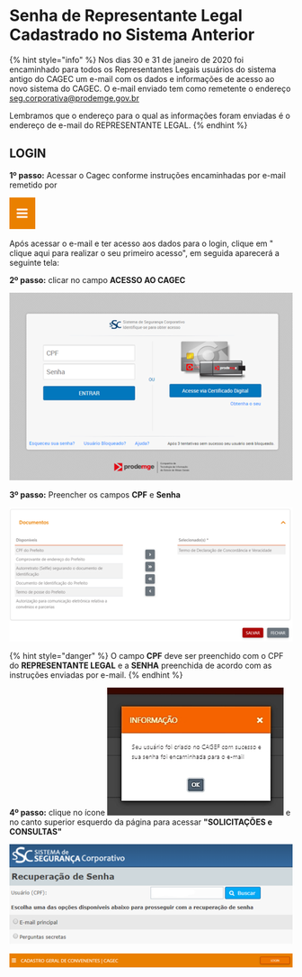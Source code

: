 # Senha de Representante Legal Cadastrado no Sistema Anterior



{% hint style="info" %}
Nos dias 30 e 31 de janeiro de 2020 foi encaminhado para todos os Representantes Legais usuários do sistema antigo do CAGEC um e-mail com os dados e informações de acesso ao novo sistema do CAGEC. O e-mail enviado tem como remetente o endereço seg.corporativa@prodemge.gov.br

Lembramos que o endereço para o qual as informações foram enviadas é o endereço de e-mail do REPRESENTANTE LEGAL.
{% endhint %}

## **LOGIN**

**1º passo:** Acessar o Cagec conforme instruções encaminhadas por e-mail remetido por 

![](../../../.gitbook/assets/image%20%285%29.png)

Após acessar o e-mail e ter acesso aos dados para o login, clique em " clique aqui para realizar o seu primeiro acesso", em seguida aparecerá a seguinte tela: 



**2º passo:** clicar no campo **ACESSO AO CAGEC**

![](../../../.gitbook/assets/image%20%281%29.png)

**3º passo:** Preencher os campos **CPF** e **Senha**

![](../../../.gitbook/assets/image%20%2832%29.png)

{% hint style="danger" %}
O campo **CPF** deve ser preenchido com o CPF do **REPRESENTANTE LEGAL** e a **SENHA** preenchida de acordo com as instruções enviadas por e-mail.
{% endhint %}


**4º passo:** clique no ícone ![](../../../.gitbook/assets/image%20%2825%29.png) e no canto superior esquerdo da página para acessar   **"SOLICITAÇÕES e CONSULTAS"**

![](../../../.gitbook/assets/image%20%2824%29.png)

![](../../../.gitbook/assets/image%20%2821%29.png)

